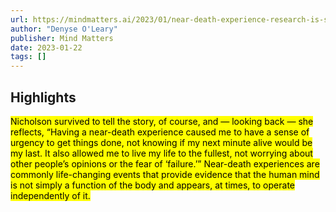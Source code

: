```yaml
---
url: https://mindmatters.ai/2023/01/near-death-experience-research-is-slowly-filling-in-the-picture/
author: "Denyse O'Leary"
publisher: Mind Matters
date: 2023-01-22
tags: []
---
```


## Highlights
<mark>Nicholson survived to tell the story, of course, and — looking back — she reflects, “Having a near-death experience caused me to have a sense of urgency to get things done, not knowing if my next minute alive would be my last. It also allowed me to live my life to the fullest, not worrying about other people’s opinions or the fear of ‘failure.’” Near-death experiences are commonly life-changing events that provide evidence that the human mind is not simply a function of the body and appears, at times, to operate independently of it.</mark>

